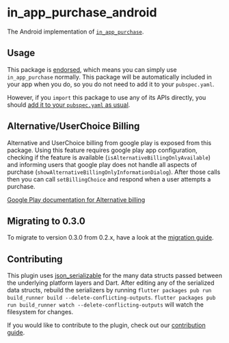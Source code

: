 # in\_app\_purchase\_android

The Android implementation of [`in_app_purchase`][1].

## Usage

This package is [endorsed][2], which means you can simply use `in_app_purchase`
normally. This package will be automatically included in your app when you do,
so you do not need to add it to your `pubspec.yaml`.

However, if you `import` this package to use any of its APIs directly, you
should [add it to your `pubspec.yaml` as usual][3].

## Alternative/UserChoice Billing

Alternative and UserChoice billing from google play is exposed from this package. Using this feature requires google play app configuration, checking if the feature is available (`isAlternativeBillingOnlyAvailable`) and informing users that google play does not handle all aspects of purchase (`showAlternativeBillingOnlyInformationDialog`). After those calls then you can call `setBillingChoice` and respond when a user attempts a purchase.

[Google Play documentation for Alternative billing](https://developer.android.com/google/play/billing/alternative)

## Migrating to 0.3.0
To migrate to version 0.3.0 from 0.2.x, have a look at the [migration guide](migration_guide.md).

## Contributing

This plugin uses
[json_serializable](https://pub.dev/packages/json_serializable) for the
many data structs passed between the underlying platform layers and Dart. After
editing any of the serialized data structs, rebuild the serializers by running
`flutter packages pub run build_runner build --delete-conflicting-outputs`.
`flutter packages pub run build_runner watch --delete-conflicting-outputs` will
watch the filesystem for changes.

If you would like to contribute to the plugin, check out our
[contribution guide](https://github.com/flutter/packages/blob/main/CONTRIBUTING.md).


[1]: https://pub.dev/packages/in_app_purchase
[2]: https://flutter.dev/docs/development/packages-and-plugins/developing-packages#endorsed-federated-plugin
[3]: https://pub.dev/packages/in_app_purchase_android/install
